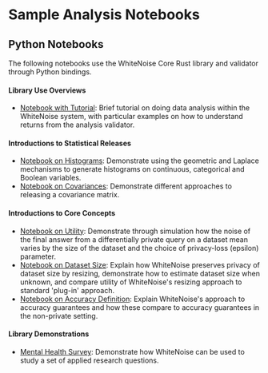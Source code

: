# Sample Analysis Notebooks

## Python Notebooks 
The following notebooks use the WhiteNoise Core Rust library and validator through Python bindings.

#### Library Use Overviews
* [Notebook with Tutorial](https://github.com/opendifferentialprivacy/whitenoise-samples/blob/master/analysis/basic_data_analysis.ipynb):  Brief tutorial on doing data analysis within the WhiteNoise system, with particular examples on how to understand returns from the analysis validator.

#### Introductions to Statistical Releases
* [Notebook on Histograms](https://github.com/opendifferentialprivacy/whitenoise-samples/blob/master/analysis/histograms.ipynb): Demonstrate using the geometric and Laplace mechanisms to generate histograms on continuous, categorical and Boolean variables.
* [Notebook on Covariances](https://github.com/opendifferentialprivacy/whitenoise-samples/blob/master/analysis/covariance.ipynb): Demonstrate different approaches to releasing a covariance matrix.

#### Introductions to Core Concepts
* [Notebook on Utility](https://github.com/opendifferentialprivacy/whitenoise-samples/blob/master/analysis/utility_laplace_mean.ipynb): Demonstrate through simulation how the noise of the final answer from a differentially private query on a dataset mean varies by the size of the dataset and the choice of privacy-loss (epsilon) parameter.
* [Notebook on Dataset Size](https://github.com/opendifferentialprivacy/whitenoise-samples/blob/master/analysis/unknown_dataset_size.ipynb):  Explain how WhiteNoise preserves privacy of dataset size by resizing, demonstrate how to estimate dataset size when unknown, and compare utility of WhiteNoise's resizing approach to standard 'plug-in' approach.
* [Notebook on Accuracy Definition](https://github.com/opendifferentialprivacy/whitenoise-samples/blob/master/analysis/accuracy_pitfalls.ipynb): Explain WhiteNoise's approach to accuracy guarantees and how these compare to accuracy guarantees in the non-private setting.

#### Library Demonstrations
* [Mental Health Survey](https://github.com/opendifferentialprivacy/whitenoise-samples/blob/master/analysis/tutorial_mental_health_in_tech_survey.ipynb): Demonstrate how WhiteNoise can be used to study a set of applied research questions. 
